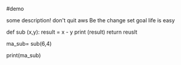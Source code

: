 #demo

some description!
don't quit aws 
Be the change
set goal
life is easy



def sub (x,y):
    result = x - y
    print (result)
  return reuslt 


ma_sub= sub(6,4)

print(ma_sub) 